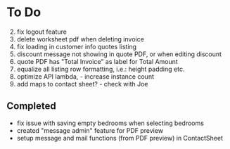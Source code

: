 # To Do

2. fix logout feature
4. delete worksheet pdf when deleting invoice
9. fix loading in customer info quotes listing
1. discount message not showing in quote PDF, or when editing discount
6. quote PDF has "Total Invoice" as label for Total Amount
8. equalize all listing row formatting, i.e.: height padding etc.
7. optimize API lambda, - increase instance count
2. add maps to contact sheet? - check with Joe

## Completed

- fix issue with saving empty bedrooms when selecting bedrooms
- created "message admin" feature for PDF preview
- setup message and mail functions (from PDF preview) in ContactSheet